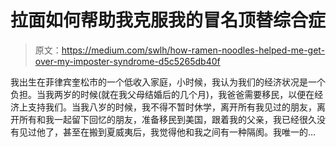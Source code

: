 # 拉面如何帮助我克服我的冒名顶替综合症

> 原文：<https://medium.com/swlh/how-ramen-noodles-helped-me-get-over-my-imposter-syndrome-d5c5265db40f>

我出生在菲律宾奎松市的一个低收入家庭，小时候，我认为我们的经济状况是一个负担。当我两岁的时候(就在我父母结婚后的几个月)，我爸爸需要移民，以便在经济上支持我们。当我八岁的时候，我不得不暂时休学，离开所有我见过的朋友，离开所有和我一起留下回忆的朋友，准备移民到美国，跟着我的父亲，我已经很久没有见过他了，甚至在搬到夏威夷后，我觉得他和我之间有一种隔阂。我唯一的…